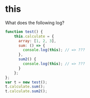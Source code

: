 # this

What does the following log?

```js
function test() {
    this.calculate = {
      array: [1, 2, 3],
      sum: () => {
        console.log(this); // => ???
      },
      sum2() {
        console.log(this); // => ???  
      }
    };
};
var t = new test();
t.calculate.sum();
t.calculate.sum2();
```


